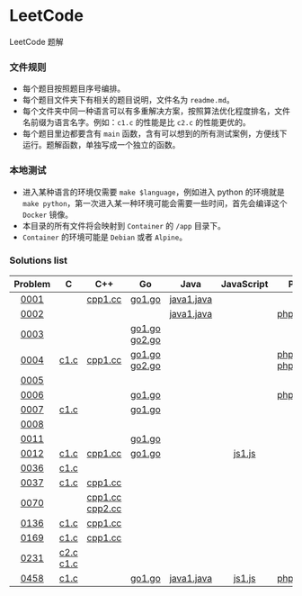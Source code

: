 # LeetCode

LeetCode 题解

### 文件规则

- 每个题目按照题目序号编排。
- 每个题目文件夹下有相关的题目说明，文件名为 `readme.md`。
- 每个文件夹中同一种语言可以有多重解决方案，按照算法优化程度排名，文件名前缀为语言名字。例如：`c1.c` 的性能是比 `c2.c` 的性能更优的。
- 每个题目里边都要含有 `main` 函数，含有可以想到的所有测试案例，方便线下运行。题解函数，单独写成一个独立的函数。

### 本地测试

- 进入某种语言的环境仅需要 `make $language`，例如进入 python 的环境就是 `make python`，第一次进入某一种环境可能会需要一些时间，首先会编译这个 `Docker` 镜像。
- 本目录的所有文件将会映射到 `Container` 的 `/app` 目录下。
- `Container` 的环境可能是 `Debian` 或者 `Alpine`。

### Solutions list
|Problem|C|C++|Go|Java|JavaScript|PHP|Python|Rust|
|:---:|:---:|:---:|:---:|:---:|:---:|:---:|:---:|:---:|
|[0001](https://leetcode.com/problems/two-sum)||[cpp1.cc](https://github.com/6leetcode/6leetcode/blob/master/0001.%20Two%20Sum/cpp1.cc)|[go1.go](https://github.com/6leetcode/6leetcode/blob/master/0001.%20Two%20Sum/go1.go)|[java1.java](https://github.com/6leetcode/6leetcode/blob/master/0001.%20Two%20Sum/java1.java)|||||
|[0002](https://leetcode.com/problems/add-two-numbers)||||[java1.java](https://github.com/6leetcode/6leetcode/blob/master/0002.%20Add%20Two%20Numbers/java1.java)||[php1.php](https://github.com/6leetcode/6leetcode/blob/master/0002.%20Add%20Two%20Numbers/php1.php)|||
|[0003](https://leetcode.com/problems/longest-substring-without-repeating-characters)|||[go1.go](https://github.com/6leetcode/6leetcode/blob/master/0003.%20Longest%20Substring%20Without%20Repeating%20Characters/go1.go) [go2.go](https://github.com/6leetcode/6leetcode/blob/master/0003.%20Longest%20Substring%20Without%20Repeating%20Characters/go1.go)||||||
|[0004](https://leetcode.com/problems/median-of-two-sorted-arrays)|[c1.c](https://github.com/6leetcode/6leetcode/blob/master/0004.%20Median%20of%20Two%20Sorted%20Arrays/c1.c)|[cpp1.cc](https://github.com/6leetcode/6leetcode/blob/master/0004.%20Median%20of%20Two%20Sorted%20Arrays/cpp1.cc)|[go1.go](https://github.com/6leetcode/6leetcode/blob/master/0004.%20Median%20of%20Two%20Sorted%20Arrays/go1.go) [go2.go](https://github.com/6leetcode/6leetcode/blob/master/0004.%20Median%20of%20Two%20Sorted%20Arrays/go1.go)|||[php1.php](https://github.com/6leetcode/6leetcode/blob/master/0004.%20Median%20of%20Two%20Sorted%20Arrays/php1.php) [php2.php](https://github.com/6leetcode/6leetcode/blob/master/0004.%20Median%20of%20Two%20Sorted%20Arrays/php1.php)|||
|[0005](https://leetcode.com/problems/longest-palindromic-substring)|||||||||
|[0006](https://leetcode.com/problems/zigzag-conversion)|||[go1.go](https://github.com/6leetcode/6leetcode/blob/master/0006.%20ZigZag%20Conversion/go1.go)|||[php1.php](https://github.com/6leetcode/6leetcode/blob/master/0006.%20ZigZag%20Conversion/php1.php)|||
|[0007](https://leetcode.com/problems/reverse-integer)|[c1.c](https://github.com/6leetcode/6leetcode/blob/master/0007.%20Reverse%20Integer/c1.c)||[go1.go](https://github.com/6leetcode/6leetcode/blob/master/0007.%20Reverse%20Integer/go1.go)||||||
|[0008](https://leetcode.com/problems/string-to-integer-atoi)|||||||||
|[0011](https://leetcode.com/problems/container-with-most-water)|||[go1.go](https://github.com/6leetcode/6leetcode/blob/master/0011.%20Container%20With%20Most%20Water/go1.go)||||||
|[0012](https://leetcode.com/problems/integer-to-roman)|[c1.c](https://github.com/6leetcode/6leetcode/blob/master/0012.%20Integer%20to%20Roman/c1.c)|[cpp1.cc](https://github.com/6leetcode/6leetcode/blob/master/0012.%20Integer%20to%20Roman/cpp1.cc)|[go1.go](https://github.com/6leetcode/6leetcode/blob/master/0012.%20Integer%20to%20Roman/go1.go)||[js1.js](https://github.com/6leetcode/6leetcode/blob/master/0012.%20Integer%20to%20Roman/js1.js)|||[rust1.rs](https://github.com/6leetcode/6leetcode/blob/master/0012.%20Integer%20to%20Roman/rust1.rs)|
|[0036](https://leetcode.com/problems/valid-sudoku)|[c1.c](https://github.com/6leetcode/6leetcode/blob/master/0036.%20Valid%20Sudoku/c1.c)||||||||
|[0037](https://leetcode.com/problems/sudoku-solver)|[c1.c](https://github.com/6leetcode/6leetcode/blob/master/0037.%20Sudoku%20Solver/c1.c)|[cpp1.cc](https://github.com/6leetcode/6leetcode/blob/master/0037.%20Sudoku%20Solver/cpp1.cc)|||||||
|[0070](https://leetcode.com/problems/climbing-stairs)||[cpp1.cc](https://github.com/6leetcode/6leetcode/blob/master/0070.%20Climbing%20Stairs/cpp1.cc) [cpp2.cc](https://github.com/6leetcode/6leetcode/blob/master/0070.%20Climbing%20Stairs/cpp1.cc)|||||||
|[0136](https://leetcode.com/problems/single-number)|[c1.c](https://github.com/6leetcode/6leetcode/blob/master/0136.%20Single%20Number/c1.c)|[cpp1.cc](https://github.com/6leetcode/6leetcode/blob/master/0136.%20Single%20Number/cpp1.cc)|||||||
|[0169](https://leetcode.com/problems/majority-element)|[c1.c](https://github.com/6leetcode/6leetcode/blob/master/0169.%20Majority%20Element/c1.c)|[cpp1.cc](https://github.com/6leetcode/6leetcode/blob/master/0169.%20Majority%20Element/cpp1.cc)||||||[rust1.rs](https://github.com/6leetcode/6leetcode/blob/master/0169.%20Majority%20Element/rust1.rs)|
|[0231](https://leetcode.com/problems/power-of-two)|[c2.c](https://github.com/6leetcode/6leetcode/blob/master/0231.%20Power%20of%20Two/c2.c) [c1.c](https://github.com/6leetcode/6leetcode/blob/master/0231.%20Power%20of%20Two/c2.c)||||||||
|[0458](https://leetcode.com/problems/poor-pigs)|[c1.c](https://github.com/6leetcode/6leetcode/blob/master/0458.%20Poor%20Pigs/c1.c)||[go1.go](https://github.com/6leetcode/6leetcode/blob/master/0458.%20Poor%20Pigs/go1.go)|[java1.java](https://github.com/6leetcode/6leetcode/blob/master/0458.%20Poor%20Pigs/java1.java)|[js1.js](https://github.com/6leetcode/6leetcode/blob/master/0458.%20Poor%20Pigs/js1.js)|[php1.php](https://github.com/6leetcode/6leetcode/blob/master/0458.%20Poor%20Pigs/php1.php)||[rust1.rs](https://github.com/6leetcode/6leetcode/blob/master/0458.%20Poor%20Pigs/rust1.rs)|